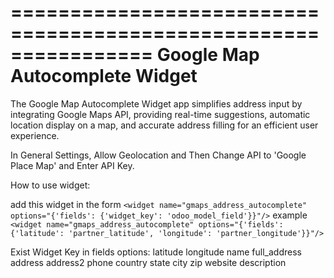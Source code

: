 ================================================================
Google Map Autocomplete Widget
================================================================

The Google Map Autocomplete Widget app simplifies address input by integrating Google Maps API, providing real-time suggestions, automatic location display on a map, and accurate address filling for an efficient user experience.

In General Settings, Allow Geolocation and Then Change API to 'Google Place Map' and Enter API Key.

How to use widget:
<!-- widget_key: odoo_model_field -->
add this widget in the form
`<widget name="gmaps_address_autocomplete" options="{'fields': {'widget_key': 'odoo_model_field'}}"/>`
example
`<widget name="gmaps_address_autocomplete" options="{'fields': {'latitude': 'partner_latitude', 'longitude': 'partner_longitude'}}"/>`

Exist Widget Key in fields options:
latitude
longitude
name
full_address
address
address2
phone
country
state
city
zip
website
description